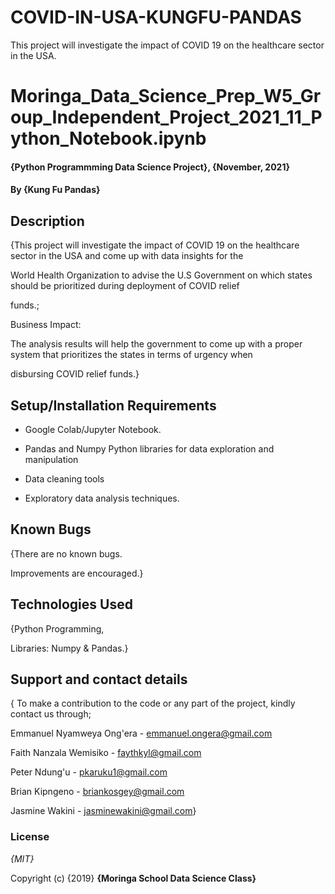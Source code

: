 # COVID-IN-USA-KUNGFU-PANDAS
This project will investigate the impact of COVID 19 on the healthcare sector in the USA.

# Moringa_Data_Science_Prep_W5_Group_Independent_Project_2021_11_Python_Notebook.ipynb

#### {Python Programmming Data Science Project}, {November, 2021}
#### By **{Kung Fu Pandas}**
## Description
{This project will investigate the impact of COVID 19 on the healthcare sector in the USA and come up with data insights for the 

World Health Organization to advise the U.S Government on which states should be prioritized during deployment of COVID relief 

funds.; 

Business Impact:

The analysis results will help the government to come up with a proper system that prioritizes the states in terms of urgency when 

disbursing COVID relief funds.}

## Setup/Installation Requirements

* Google Colab/Jupyter Notebook.

* Pandas and Numpy Python libraries for data exploration and manipulation

* Data cleaning tools

* Exploratory data analysis techniques.

## Known Bugs
{There are no known bugs.

Improvements are encouraged.}


## Technologies Used

{Python Programming, 

Libraries: Numpy & Pandas.}

## Support and contact details

{ To make a contribution to the code or any part of the project, kindly contact us through; 

Emmanuel Nyamweya Ong'era - emmanuel.ongera@gmail.com

Faith Nanzala Wemisiko - faythkyl@gmail.com

Peter Ndung'u - pkaruku1@gmail.com

Brian Kipngeno - briankosgey@gmail.com

Jasmine Wakini - jasminewakini@gmail.com}

### License

*{MIT}*

Copyright (c) {2019} **{Moringa School Data Science Class}**
  
